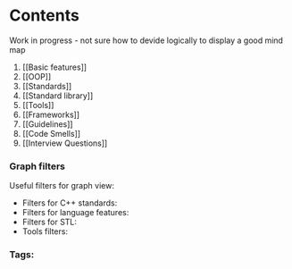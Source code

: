 # Contents 
Work in progress - not sure how to devide logically to display a good mind map 

1. [[Basic features]]
2. [[OOP]] 
3. [[Standards]] 
4. [[Standard library]]
5. [[Tools]] 
6. [[Frameworks]] 
7. [[Guidelines]] 
8. [[Code Smells]] 
9. [[Interview Questions]]

### Graph filters
Useful filters for graph view:
* Filters for C++ standards:
* Filters for language features: 
* Filters for STL: 
* Tools filters:  

### Tags: 